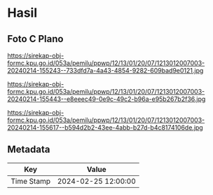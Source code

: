 # Hasil

## Foto C Plano

https://sirekap-obj-formc.kpu.go.id/053a/pemilu/ppwp/12/13/01/20/07/1213012007003-20240214-155243--733dfd7a-4a43-4854-9282-609bad9e0121.jpg

https://sirekap-obj-formc.kpu.go.id/053a/pemilu/ppwp/12/13/01/20/07/1213012007003-20240214-155443--e8eeec49-0e9c-49c2-b96a-e95b267b2f36.jpg

https://sirekap-obj-formc.kpu.go.id/053a/pemilu/ppwp/12/13/01/20/07/1213012007003-20240214-155617--b594d2b2-43ee-4abb-b27d-b4c8174106de.jpg


## Metadata

| Key        | Value               |
| ---------- | ------------------- |
| Time Stamp | 2024-02-25 12:00:00 |



